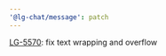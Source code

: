 ```yaml
---
'@lg-chat/message': patch
---
```


[LG-5570](https://jira.mongodb.org/browse/LG-5570): fix text wrapping and overflow
